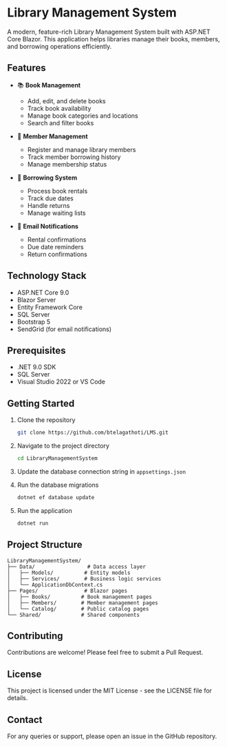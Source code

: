 # Library Management System

A modern, feature-rich Library Management System built with ASP.NET Core Blazor. This application helps libraries manage their books, members, and borrowing operations efficiently.

## Features

- 📚 **Book Management**
  - Add, edit, and delete books
  - Track book availability
  - Manage book categories and locations
  - Search and filter books

- 👥 **Member Management**
  - Register and manage library members
  - Track member borrowing history
  - Manage membership status

- 🔄 **Borrowing System**
  - Process book rentals
  - Track due dates
  - Handle returns
  - Manage waiting lists

- 📧 **Email Notifications**
  - Rental confirmations
  - Due date reminders
  - Return confirmations

## Technology Stack

- ASP.NET Core 9.0
- Blazor Server
- Entity Framework Core
- SQL Server
- Bootstrap 5
- SendGrid (for email notifications)

## Prerequisites

- .NET 9.0 SDK
- SQL Server
- Visual Studio 2022 or VS Code

## Getting Started

1. Clone the repository
   ```bash
   git clone https://github.com/btelagathoti/LMS.git
   ```

2. Navigate to the project directory
   ```bash
   cd LibraryManagementSystem
   ```

3. Update the database connection string in `appsettings.json`

4. Run the database migrations
   ```bash
   dotnet ef database update
   ```

5. Run the application
   ```bash
   dotnet run
   ```

## Project Structure

```
LibraryManagementSystem/
├── Data/                 # Data access layer
│   ├── Models/          # Entity models
│   ├── Services/        # Business logic services
│   └── ApplicationDbContext.cs
├── Pages/               # Blazor pages
│   ├── Books/          # Book management pages
│   ├── Members/        # Member management pages
│   └── Catalog/        # Public catalog pages
└── Shared/             # Shared components
```

## Contributing

Contributions are welcome! Please feel free to submit a Pull Request.

## License

This project is licensed under the MIT License - see the LICENSE file for details.

## Contact

For any queries or support, please open an issue in the GitHub repository. 